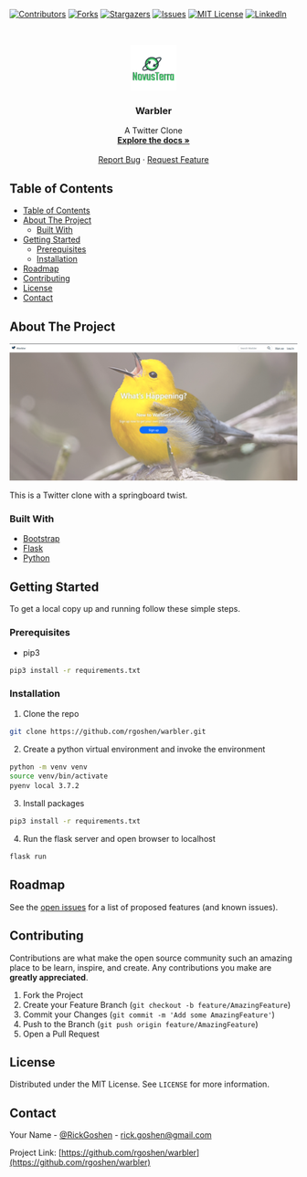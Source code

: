 <!--
*** Thanks for checking out this README Template. If you have a suggestion that would
*** make this better, please fork the repo and create a pull request or simply open
*** an issue with the tag "enhancement".
*** Thanks again! Now go create something AMAZING! :D
***
***
***
*** To avoid retyping too much info. Do a search and replace for the following:
*** github_username, repo_name, twitter_handle, email
-->

<!-- PROJECT SHIELDS -->
<!--
*** I'm using markdown "reference style" links for readability.
*** Reference links are enclosed in brackets [ ] instead of parentheses ( ).
*** See the bottom of this document for the declaration of the reference variables
*** for contributors-url, forks-url, etc. This is an optional, concise syntax you may use.
*** https://www.markdownguide.org/basic-syntax/#reference-style-links
-->

[![Contributors][contributors-shield]][contributors-url]
[![Forks][forks-shield]][forks-url]
[![Stargazers][stars-shield]][stars-url]
[![Issues][issues-shield]][issues-url]
[![MIT License][license-shield]][license-url]
[![LinkedIn][linkedin-shield]][linkedin-url]

<!-- PROJECT LOGO -->
<br />
<p align="center">
  <a href="https://github.com/rgoshen/warbler">
    <img src="images/logo.png" alt="Logo" width="80" height="80">
  </a>

  <h3 align="center">Warbler</h3>

  <p align="center">
    A Twitter Clone
    <br />
    <a href="https://github.com/rgoshen/warbler"><strong>Explore the docs »</strong></a>
    <br />
    <br />
    <a href="https://github.com/rgoshen/warbler/issues">Report Bug</a>
    ·
    <a href="https://github.com/rgoshen/warbler/issues">Request Feature</a>
  </p>
</p>

<!-- TABLE OF CONTENTS -->

## Table of Contents

- [Table of Contents](#table-of-contents)
- [About The Project](#about-the-project)
  - [Built With](#built-with)
- [Getting Started](#getting-started)
  - [Prerequisites](#prerequisites)
  - [Installation](#installation)
- [Roadmap](#roadmap)
- [Contributing](#contributing)
- [License](#license)
- [Contact](#contact)

<!-- ABOUT THE PROJECT -->

## About The Project

![Product Name Screen Shot][product-screenshot]

This is a Twitter clone with a springboard twist.

### Built With

- [Bootstrap](https://getbootstrap.com/)
- [Flask](https://flask.palletsprojects.com/en/2.0.x/)
- [Python](https://www.python.org/)

<!-- GETTING STARTED -->

## Getting Started

To get a local copy up and running follow these simple steps.

### Prerequisites

- pip3

```sh
pip3 install -r requirements.txt
```

### Installation

1. Clone the repo

```sh
git clone https://github.com/rgoshen/warbler.git
```

2. Create a python virtual environment and invoke the environment

```sh
python -m venv venv
source venv/bin/activate
pyenv local 3.7.2
```

3. Install packages

```sh
pip3 install -r requirements.txt
```

4. Run the flask server and open browser to localhost

```sh
flask run
```

<!-- ROADMAP -->

## Roadmap

See the [open issues](https://github.com/rgoshen/warbler/issues) for a list of proposed features (and known issues).

<!-- CONTRIBUTING -->

## Contributing

Contributions are what make the open source community such an amazing place to be learn, inspire, and create. Any contributions you make are **greatly appreciated**.

1. Fork the Project
2. Create your Feature Branch (`git checkout -b feature/AmazingFeature`)
3. Commit your Changes (`git commit -m 'Add some AmazingFeature'`)
4. Push to the Branch (`git push origin feature/AmazingFeature`)
5. Open a Pull Request

<!-- LICENSE -->

## License

Distributed under the MIT License. See `LICENSE` for more information.

<!-- CONTACT -->

## Contact

Your Name - [@RickGoshen](https://twitter.com/RickGoshen) - rick.goshen@gmail.com

Project Link: [https://github.com/rgoshen/warbler](https://github.com/rgoshen/warbler)

<!-- MARKDOWN LINKS & IMAGES -->
<!-- https://www.markdownguide.org/basic-syntax/#reference-style-links -->

[contributors-shield]: https://img.shields.io/github/contributors/rgoshen/warbler
[contributors-url]: https://github.com/rgoshen/warbler/graphs/contributors
[forks-shield]: https://img.shields.io/github/forks/rgoshen/warbler
[forks-url]: https://github.com/rgoshen/warbler/network/members
[stars-shield]: https://img.shields.io/github/stars/rgoshen/warbler
[stars-url]: https://github.com/rgoshen/warbler/stargazers
[issues-shield]: https://img.shields.io/github/issues-raw/rgoshen/warbler
[issues-url]: https://github.com/rgoshen/warbler/issues
[license-shield]: https://img.shields.io/github/license/rgoshen/warbler
[license-url]: https://github.com/rgoshen/warbler/blob/main/LICENSE.txt
[linkedin-shield]: https://img.shields.io/badge/-LinkedIn-black.svg?style=flat-square&logo=linkedin&colorB=555
[linkedin-url]: https://linkedin.com/in/rickgoshen
[product-screenshot]: images/screenshot.png
